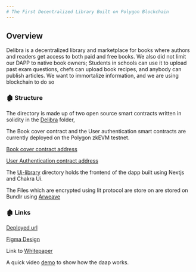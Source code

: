```yaml
---
# The First Decentralized Library Built on Polygon Blockchain
---
```



## Overview

Delibra is a decentralized library and marketplace for books where authors and readers get access to both paid and free books. We also did not limit our DAPP to native book owners; Students in schools can use it to upload past exam questions, chefs can upload book recipes, and anybody can publish articles. We want to immortalize information, and we are using blockchain to do so


### 🏚 Structure
The directory is made up of two open source smart contracts written in solidity in the [Delibra](https://github.com/Delibra-xyz/Decentralized-Library/tree/staging/Delibra/contracts) folder, 

The Book cover contract and the User authentication smart contracts are  currently deployed on the Polygon zkEVM testnet. 


[Book cover contract address](https://explorer.public.zkevm-test.net/tx/0xb6d352c789bab5ab0bfdc197f0431382f42bf91ce91975217ff641427de98994)

[User Authentication contract address](https://explorer.public.zkevm-test.net/tx/0x9f85f3249715b240ea9b394febe3ca52cf600ced9825eb8a608197c4ef33d370)

The [Ui-library](https://github.com/Delibra-xyz/Decentralized-Library/tree/staging/library-ui) directory holds the frontend of the dapp built using Nextjs and Chakra Ui.

The Files which are encrypted using lit protocol are store on  are stored on Bundlr using [Arweave](https://github.com/Delibra-xyz/Decentralized-Library/tree/staging/library-ui/arweave) 

### 🏚 Links

[Deployed url](https://delibra.netlify.app)

[Figma Design](https://www.figma.com/file/rbeaLxK8yJNA3NQcL8VTc1/Delibra?node-id=978%3A2409&t=VuK4Avh2niydERDH-0)

Link to [Whitepaper](https://khadijah-wuraola-amusat.gitbook.io/delibra/)

A quick video [demo](https://www.loom.com/share/26a0ac26194c4d29ac4bdb3eac5d3a0a) to show how the daap works.










